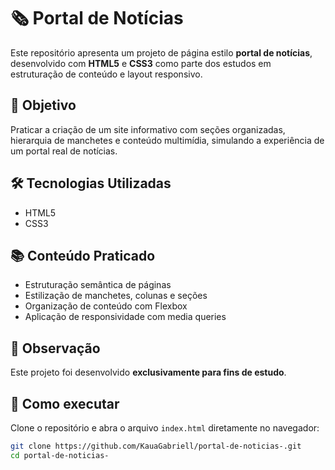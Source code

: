 # 🗞️ Portal de Notícias

Este repositório apresenta um projeto de página estilo **portal de notícias**, desenvolvido com **HTML5** e **CSS3** como parte dos estudos em estruturação de conteúdo e layout responsivo.

## 🎯 Objetivo

Praticar a criação de um site informativo com seções organizadas, hierarquia de manchetes e conteúdo multimídia, simulando a experiência de um portal real de notícias.

## 🛠 Tecnologias Utilizadas

- HTML5
- CSS3

## 📚 Conteúdo Praticado

- Estruturação semântica de páginas
- Estilização de manchetes, colunas e seções
- Organização de conteúdo com Flexbox
- Aplicação de responsividade com media queries

## 📝 Observação

Este projeto foi desenvolvido **exclusivamente para fins de estudo**.

## 🧪 Como executar

Clone o repositório e abra o arquivo `index.html` diretamente no navegador:

```bash
git clone https://github.com/KauaGabriell/portal-de-noticias-.git
cd portal-de-noticias-
